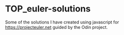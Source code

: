 # TOP_euler-solutions


Some of the solutions I have created using javascript for https://projecteuler.net guided by the Odin project.
